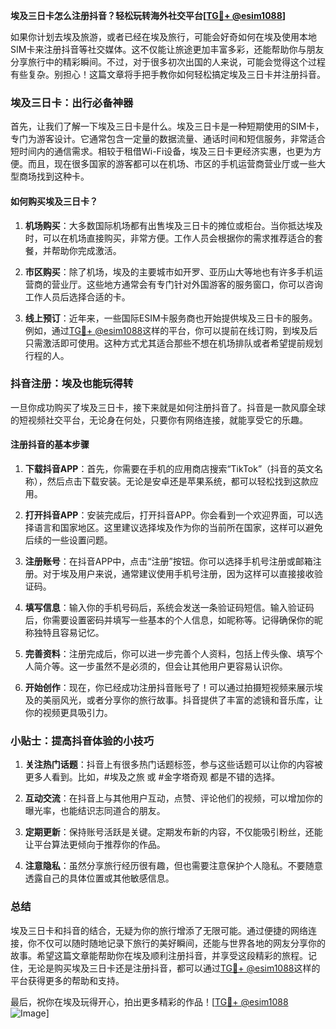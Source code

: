 **埃及三日卡怎么注册抖音？轻松玩转海外社交平台[[TG💪+ @esim1088](https://t.me/s/esim1088)]**

如果你计划去埃及旅游，或者已经在埃及旅行，可能会好奇如何在埃及使用本地SIM卡来注册抖音等社交媒体。这不仅能让旅途更加丰富多彩，还能帮助你与朋友分享旅行中的精彩瞬间。不过，对于很多初次出国的人来说，可能会觉得这个过程有些复杂。别担心！这篇文章将手把手教你如何轻松搞定埃及三日卡并注册抖音。

### 埃及三日卡：出行必备神器

首先，让我们了解一下埃及三日卡是什么。埃及三日卡是一种短期使用的SIM卡，专门为游客设计。它通常包含一定量的数据流量、通话时间和短信服务，非常适合短时间内的通信需求。相较于租借Wi-Fi设备，埃及三日卡更经济实惠，也更为方便。而且，现在很多国家的游客都可以在机场、市区的手机运营商营业厅或一些大型商场找到这种卡。

#### 如何购买埃及三日卡？

1. **机场购买**：大多数国际机场都有出售埃及三日卡的摊位或柜台。当你抵达埃及时，可以在机场直接购买，非常方便。工作人员会根据你的需求推荐适合的套餐，并帮助你完成激活。

2. **市区购买**：除了机场，埃及的主要城市如开罗、亚历山大等地也有许多手机运营商的营业厅。这些地方通常会有专门针对外国游客的服务窗口，你可以咨询工作人员后选择合适的卡。

3. **线上预订**：近年来，一些国际ESIM卡服务商也开始提供埃及三日卡的服务。例如，通过[TG💪+ @esim1088](https://t.me/s/esim1088)这样的平台，你可以提前在线订购，到埃及后只需激活即可使用。这种方式尤其适合那些不想在机场排队或者希望提前规划行程的人。

### 抖音注册：埃及也能玩得转

一旦你成功购买了埃及三日卡，接下来就是如何注册抖音了。抖音是一款风靡全球的短视频社交平台，无论身在何处，只要你有网络连接，就能享受它的乐趣。

#### 注册抖音的基本步骤

1. **下载抖音APP**：首先，你需要在手机的应用商店搜索“TikTok”（抖音的英文名称），然后点击下载安装。无论是安卓还是苹果系统，都可以轻松找到这款应用。

2. **打开抖音APP**：安装完成后，打开抖音APP。你会看到一个欢迎界面，可以选择语言和国家地区。这里建议选择埃及作为你的当前所在国家，这样可以避免后续的一些设置问题。

3. **注册账号**：在抖音APP中，点击“注册”按钮。你可以选择手机号注册或邮箱注册。对于埃及用户来说，通常建议使用手机号注册，因为这样可以直接接收验证码。

4. **填写信息**：输入你的手机号码后，系统会发送一条验证码短信。输入验证码后，你需要设置密码并填写一些基本的个人信息，如昵称等。记得确保你的昵称独特且容易记忆。

5. **完善资料**：注册完成后，你可以进一步完善个人资料，包括上传头像、填写个人简介等。这一步虽然不是必须的，但会让其他用户更容易认识你。

6. **开始创作**：现在，你已经成功注册抖音账号了！可以通过拍摄短视频来展示埃及的美丽风光，或者分享你的旅行故事。抖音提供了丰富的滤镜和音乐库，让你的视频更具吸引力。

### 小贴士：提高抖音体验的小技巧

1. **关注热门话题**：抖音上有很多热门话题标签，参与这些话题可以让你的内容被更多人看到。比如，#埃及之旅 或 #金字塔奇观 都是不错的选择。

2. **互动交流**：在抖音上与其他用户互动，点赞、评论他们的视频，可以增加你的曝光率，也能结识志同道合的朋友。

3. **定期更新**：保持账号活跃是关键。定期发布新的内容，不仅能吸引粉丝，还能让平台算法更倾向于推荐你的作品。

4. **注意隐私**：虽然分享旅行经历很有趣，但也需要注意保护个人隐私。不要随意透露自己的具体位置或其他敏感信息。

### 总结

埃及三日卡和抖音的结合，无疑为你的旅行增添了无限可能。通过便捷的网络连接，你不仅可以随时随地记录下旅行的美好瞬间，还能与世界各地的网友分享你的故事。希望这篇文章能帮助你在埃及顺利注册抖音，并享受这段精彩的旅程。记住，无论是购买埃及三日卡还是注册抖音，都可以通过[TG💪+ @esim1088](https://t.me/s/esim1088)这样的平台获得更多的帮助和支持。

最后，祝你在埃及玩得开心，拍出更多精彩的作品！[[TG💪+ @esim1088](https://t.me/s/esim1088) ![Image](https://i.postimg.cc/4NQfJmqS/Snipaste-2025-05-13-00-14-12.png)]